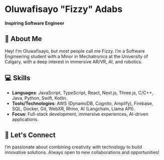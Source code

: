 # Oluwafisayo "Fizzy" Adabs

**Inspiring Software Engineer**

## 👋 About Me
Hey! I'm Oluwafisayo, but most people call me Fizzy. I’m a Software Engineering student with a Minor in Mechatronics at the University of Calgary, with a deep interest in immersive AR/VR, AI, and robotics.

## 💻 Skills
- **Languages**: JavaScript, TypeScript, React, Next.js, Three.js, C/C++, Java, Python, Swift, Kotlin.
- **Tools/Technologies**: AWS (DynamoDB, Cognito, Amplify), Firebase, SQL, Docker, Git, WebXR, Rhino, AI (Langchain, Llama API).
- **Focus**: Full-stack development, immersive experiences, AI-driven applications.

## 🌟 Let's Connect
I’m passionate about combining creativity with technology to build innovative solutions. Always open to new collaborations and opportunities!
<!--
**fisayoadabs/fisayoadabs** is a ✨ _special_ ✨ repository because its `README.md` (this file) appears on your GitHub profile.

Here are some ideas to get you started:

- 🔭 I’m currently working on ...
- 🌱 I’m currently learning ...
- 👯 I’m looking to collaborate on ...
- 🤔 I’m looking for help with ...
- 💬 Ask me about ...
- 📫 How to reach me: ...
- 😄 Pronouns: ...
- ⚡ Fun fact: ...
-->
